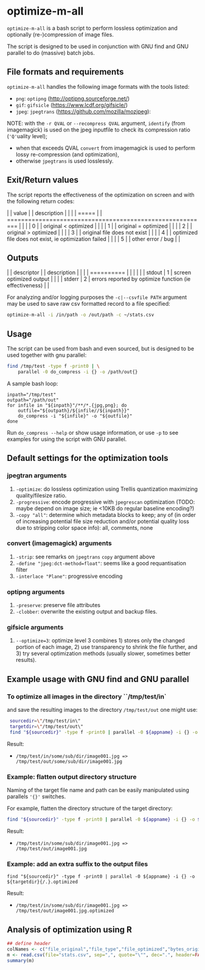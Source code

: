 # optimize-m-all

`optimize-m-all` is a bash script to perform lossless optimization and
optionally (re-)compression of image files.

The script is designed to be used in conjunction with GNU find and GNU
parallel to do (massive) batch jobs.


## File formats and requirements

`optimize-m-all` handles the following image formats with the tools
listed:

- `png`:  `optipng`  (http://optipng.sourceforge.net/)
- `gif`:  `gifsicle` (https://www.lcdf.org/gifsicle/)
- `jpeg`: `jpegtrans` (https://github.com/mozilla/mozjpeg):

NOTE:
  with the `-r QVAL` or `--recompress QVAL` argument, `identify` (from
  imagemagick) is used on the jpeg inputfile to check its compression
  ratio (`'Q'`uality level);
- when that exceeds QVAL `convert` from imagemagick is used to perform
  lossy re-compression (and optimization),
- otherwise `jpegtrans` is used losslessly.


## Exit/Return values

The script reports the effectiveness of the optimization on screen and
with the following return codes:

|   | value |   | description                                               |   |
|   | ===== |   | ========================================================= |   |
|   | 0     |   | original < optimized                                      |   |
|   | 1     |   | original = optimized                                      |   |
|   | 2     |   | original > optimized                                      |   |
|   | 3     |   | original file does not exist                              |   |
|   | 4     |   | optimized file does not exist, ie optimization failed     |   |
|   | 5     |   | other error / bug                                         |   |


## Outputs

|   | descriptor |   | description                                             |   |
|   | ========== |   |                                                         |   |
|   | stdout     | 1 | screen optimized output                                 |   |
|   | stderr     | 2 | errors reported by optimize function (ie effectiveness) |   |

For analyzing and/or logging purposes the `-c|--csvfile PATH` argument
may be used to save raw csv formatted record to a file specified:

```bash
optimize-m-all -i /in/path -o /out/path -c ~/stats.csv
```

## Usage

The script can be used from bash and even sourced, but is designed to
be used together with gnu parallel:

```bash
find /tmp/test -type f -print0 | \
    parallel -0 do_compress -i {} -o /path/out{}
```

A sample bash loop:

```
inpath="/tmp/test"
outpath="/path/out"
for infile in "${inpath}"/**/*.{jpg,png}; do
	outfile="${outpath}/${infile//${inpath}}"
	do_compress -i "${infile}" -o "${outfile}" 
done
```

Run `do_compress --help` or show usage information, or use `-p` to see
examples for using the script with GNU parallel.


## Default settings for the optimization tools
 
### jpegtran arguments

1. `-optimize`: do lossless optimization using Trellis quantization maximizing quality/filesize ratio.
2. `-progressive`: encode progressive with `jpegrescan` optimization
   (TODO: maybe depend on image size; ie <10KB do regular baseline
   encoding?)
3. `-copy "all"`: determine which metadata blocks to keep; any of (in
    order of increasing potential file size reduction and/or potential
    quality loss due to stripping color space info): all, comments,
    none

### convert (imagemagick) arguments
1. `-strip`: see remarks on `jpegtrans` `copy` argument above
2. `-define "jpeg:dct-method=float"`: seems like a good requantisation filter
3. `-interlace "Plane"`: progressive encoding

### optipng arguments

1. `-preserve`: preserve file attributes
2. `-clobber`: overwrite the existing output and backup files.

### gifsicle arguments

1. `--optimize=3`: optimize level 3 combines 1) stores only the
   changed portion of each image, 2) use transparency to shrink the
   file further, and 3) try several optimization methods (usually
   slower, sometimes better results).

## Example usage with GNU find and GNU parallel

### To optimize all images in the directory ``/tmp/test/in`
and save the resulting images to the directory `/tmp/test/out` one
might use:

```bash
 sourcedir=\"/tmp/test/in\"
 targetdir=\"/tmp/test/out\"
 find "${sourcedir}" -type f -print0 | parallel -0 ${appname} -i {} -o ${targetdir}{}
 ```

Result:
* `/tmp/test/in/some/sub/dir/image001.jpg => /tmp/test/out/some/sub/dir/image001.jpg`

### Example: flatten output directory structure

Naming of the target file name and path can be easily manipulated
using parallels `'{}'` switches.

For example, flatten the directory structure of the target directory:
```bash
find "${sourcedir}" -type f -print0 | parallel -0 ${appname} -i {} -o ${targetdir}{/}
```
Result:
* `/tmp/test/in/some/sub/dir/image001.jpg => /tmp/test/out/image001.jpg`

### Example: add an extra suffix to the output files

```
find "${sourcedir}" -type f -print0 | parallel -0 ${appname} -i {} -o ${targetdir}{/.}.optimized
```

Result:
* `/tmp/test/in/some/sub/dir/image001.jpg => /tmp/test/out/image001.jpg.optimized`

## Analysis of optimization using R

```R
## define header
colNames <- c("file_original","file_type","file_optimized","bytes_original","bytes_optimized","bytes_reduction","percentage_reduction")
m <- read.csv(file="stats.csv", sep=",", quote="\"", dec=".", header=FALSE, col.names=colNames)
summary(m)

```
